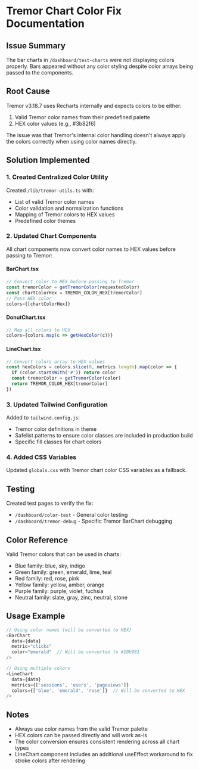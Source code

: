 # Tremor Chart Color Fix Documentation

## Issue Summary
The bar charts in `/dashboard/test-charts` were not displaying colors properly. Bars appeared without any color styling despite color arrays being passed to the components.

## Root Cause
Tremor v3.18.7 uses Recharts internally and expects colors to be either:
1. Valid Tremor color names from their predefined palette
2. HEX color values (e.g., #3b82f6)

The issue was that Tremor's internal color handling doesn't always apply the colors correctly when using color names directly.

## Solution Implemented

### 1. Created Centralized Color Utility
Created `/lib/tremor-utils.ts` with:
- List of valid Tremor color names
- Color validation and normalization functions
- Mapping of Tremor colors to HEX values
- Predefined color themes

### 2. Updated Chart Components
All chart components now convert color names to HEX values before passing to Tremor:

#### BarChart.tsx
```typescript
// Convert color to HEX before passing to Tremor
const tremorColor = getTremorColor(requestedColor)
const chartColorHex = TREMOR_COLOR_HEX[tremorColor]
// Pass HEX color
colors={[chartColorHex]}
```

#### DonutChart.tsx
```typescript
// Map all colors to HEX
colors={colors.map(c => getHexColor(c))}
```

#### LineChart.tsx
```typescript
// Convert colors array to HEX values
const hexColors = colors.slice(0, metrics.length).map(color => {
  if (color.startsWith('#')) return color
  const tremorColor = getTremorColor(color)
  return TREMOR_COLOR_HEX[tremorColor]
})
```

### 3. Updated Tailwind Configuration
Added to `tailwind.config.js`:
- Tremor color definitions in theme
- Safelist patterns to ensure color classes are included in production build
- Specific fill classes for chart colors

### 4. Added CSS Variables
Updated `globals.css` with Tremor chart color CSS variables as a fallback.

## Testing
Created test pages to verify the fix:
- `/dashboard/color-test` - General color testing
- `/dashboard/tremor-debug` - Specific Tremor BarChart debugging

## Color Reference
Valid Tremor colors that can be used in charts:
- Blue family: blue, sky, indigo
- Green family: green, emerald, lime, teal
- Red family: red, rose, pink
- Yellow family: yellow, amber, orange
- Purple family: purple, violet, fuchsia
- Neutral family: slate, gray, zinc, neutral, stone

## Usage Example
```typescript
// Using color names (will be converted to HEX)
<BarChart
  data={data}
  metric="clicks"
  color="emerald"  // Will be converted to #10b981
/>

// Using multiple colors
<LineChart
  data={data}
  metrics={['sessions', 'users', 'pageviews']}
  colors={['blue', 'emerald', 'rose']}  // Will be converted to HEX
/>
```

## Notes
- Always use color names from the valid Tremor palette
- HEX colors can be passed directly and will work as-is
- The color conversion ensures consistent rendering across all chart types
- LineChart component includes an additional useEffect workaround to fix stroke colors after rendering